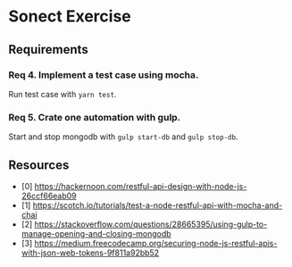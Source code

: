 # Sonect Exercise

## Requirements
### Req 4. Implement a test case using mocha.
Run test case with `yarn test`.

### Req 5. Crate one automation with gulp.
Start and stop mongodb with `gulp start-db` and `gulp stop-db`.

## Resources
- [0] https://hackernoon.com/restful-api-design-with-node-js-26ccf66eab09
- [1] https://scotch.io/tutorials/test-a-node-restful-api-with-mocha-and-chai
- [2] https://stackoverflow.com/questions/28665395/using-gulp-to-manage-opening-and-closing-mongodb
- [3] https://medium.freecodecamp.org/securing-node-js-restful-apis-with-json-web-tokens-9f811a92bb52
